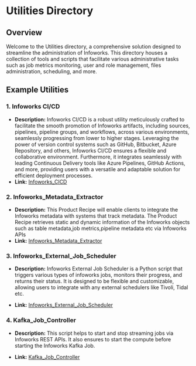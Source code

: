 # Utilities Directory

## Overview
Welcome to the Utilities directory, a comprehensive solution designed to streamline the administration of Infoworks. This directory houses a collection of tools and scripts that facilitate various administrative tasks such as job metrics monitoring, user and role management, files administration, scheduling, and more.

## Example Utilities

### 1. Infoworks CI/CD

- **Description:** Infoworks CI/CD is a robust utility meticulously crafted to facilitate the smooth promotion of Infoworks artifacts, including sources, pipelines, pipeline groups, and workflows, across various environments, seamlessly progressing from lower to higher stages. Leveraging the power of version control systems such as GitHub, Bitbucket, Azure Repository, and others, Infoworks CI/CD ensures a flexible and collaborative environment. Furthermore, it integrates seamlessly with leading Continuous Delivery tools like Azure Pipelines, GitHub Actions, and more, providing users with a versatile and adaptable solution for efficient deployment processes.
- **Link:** [Infoworks_CICD](./Infoworks_CICD/)

### 2. Infoworks_Metadata_Extractor

- **Description:** This Product Recipe will enable clients to integrate the Infoworks metadata with systems that track metadata. The Product Recipe retrieves static and dynamic information of the Infoworks objects such as table metadata,job metrics,pipeline metadata etc via Infoworks APIs
- **Link:** [Infoworks_Metadata_Extractor](./Infoworks_Metadata_Extractor/)

### 3. Infoworks_External_Job_Scheduler

- **Description:** Infoworks External Job Scheduler is a Python script that triggers various types of infoworks jobs, monitors their progress, and returns their status. It is designed to be flexible and customizable, allowing users to integrate with any external schedulers like Tivoli, Tidal etc.

- **Link:** [Infoworks_External_Job_Scheduler](./Infoworks_External_Job_Scheduler/)

### 4. Kafka_Job_Controller

- **Description:** This script helps to start and stop streaming jobs via Infoworks REST APIs. It also ensures to start the compute before starting the Infoworks Kafka Job.

- **Link:** [Kafka_Job_Controller](./Kafka_Job_Controller/)

